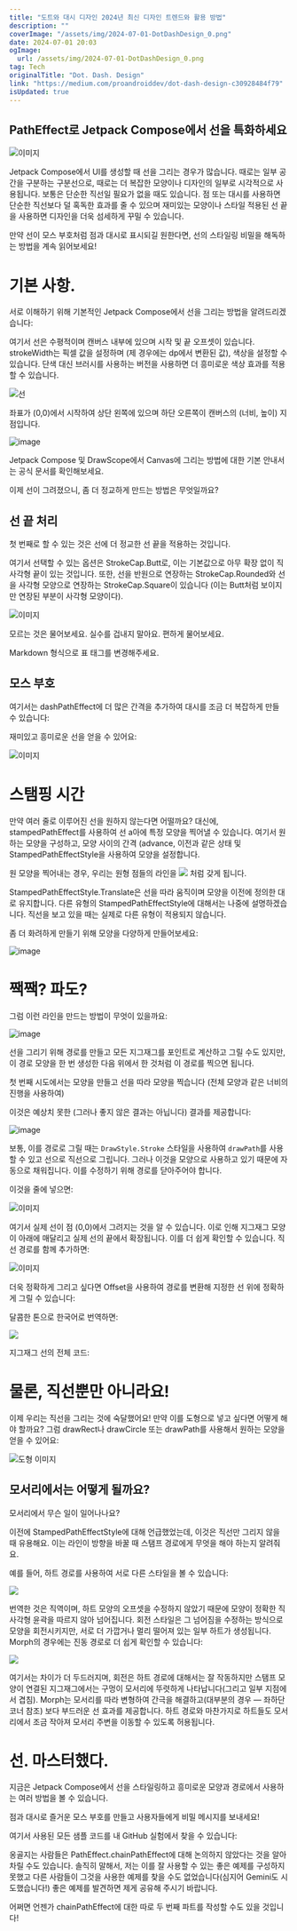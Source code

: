 ```yaml
---
title: "도트와 대시 디자인 2024년 최신 디자인 트렌드와 활용 방법"
description: ""
coverImage: "/assets/img/2024-07-01-DotDashDesign_0.png"
date: 2024-07-01 20:03
ogImage: 
  url: /assets/img/2024-07-01-DotDashDesign_0.png
tag: Tech
originalTitle: "Dot. Dash. Design"
link: "https://medium.com/proandroiddev/dot-dash-design-c30928484f79"
isUpdated: true
---
```





## PathEffect로 Jetpack Compose에서 선을 특화하세요

![이미지](/assets/img/2024-07-01-DotDashDesign_0.png)

Jetpack Compose에서 UI를 생성할 때 선을 그리는 경우가 많습니다. 때로는 일부 공간을 구분하는 구분선으로, 때로는 더 복잡한 모양이나 디자인의 일부로 시각적으로 사용됩니다. 보통은 단순한 직선일 필요가 없을 때도 있습니다. 점 또는 대시를 사용하면 단순한 직선보다 덜 혹독한 효과를 줄 수 있으며 재미있는 모양이나 스타일 적용된 선 끝을 사용하면 디자인을 더욱 섬세하게 꾸밀 수 있습니다.

만약 선이 모스 부호처럼 점과 대시로 표시되길 원한다면, 선의 스타일링 비밀을 해독하는 방법을 계속 읽어보세요!

<div class="content-ad"></div>

# 기본 사항.

서로 이해하기 위해 기본적인 Jetpack Compose에서 선을 그리는 방법을 알려드리겠습니다:

여기서 선은 수평적이며 캔버스 내부에 있으며 시작 및 끝 오프셋이 있습니다. strokeWidth는 픽셀 값을 설정하며 (제 경우에는 dp에서 변환된 값), 색상을 설정할 수 있습니다. 단색 대신 브러시를 사용하는 버전을 사용하면 더 흥미로운 색상 효과를 적용할 수 있습니다.

![선](/assets/img/2024-07-01-DotDashDesign_1.png)

<div class="content-ad"></div>

좌표가 (0,0)에서 시작하여 상단 왼쪽에 있으며 하단 오른쪽이 캔버스의 (너비, 높이) 지점입니다.

![image](/assets/img/2024-07-01-DotDashDesign_2.png)

Jetpack Compose 및 DrawScope에서 Canvas에 그리는 방법에 대한 기본 안내서는 공식 문서를 확인해보세요.

이제 선이 그려졌으니, 좀 더 정교하게 만드는 방법은 무엇일까요?

<div class="content-ad"></div>

## 선 끝 처리

첫 번째로 할 수 있는 것은 선에 더 정교한 선 끝을 적용하는 것입니다.

여기서 선택할 수 있는 옵션은 StrokeCap.Butt로, 이는 기본값으로 아무 확장 없이 직사각형 끝이 있는 것입니다. 또한, 선을 반원으로 연장하는 StrokeCap.Rounded와 선을 사각형 모양으로 연장하는 StrokeCap.Square이 있습니다 (이는 Butt처럼 보이지만 연장된 부분이 사각형 모양이다).

![이미지](/assets/img/2024-07-01-DotDashDesign_3.png)

<div class="content-ad"></div>

모르는 것은 물어보세요. 실수를 겁내지 말아요. 편하게 물어보세요.

<div class="content-ad"></div>

Markdown 형식으로 표 태그를 변경해주세요.

<div class="content-ad"></div>

## 모스 부호

여기서는 dashPathEffect에 더 많은 간격을 추가하여 대시를 조금 더 복잡하게 만들 수 있습니다:

재미있고 흥미로운 선을 얻을 수 있어요:

![이미지](/assets/img/2024-07-01-DotDashDesign_6.png)

<div class="content-ad"></div>

# 스탬핑 시간

만약 여러 줄로 이루어진 선을 원하지 않는다면 어떨까요? 대신에, stampedPathEffect를 사용하여 선 a아에 특정 모양을 찍어낼 수 있습니다. 여기서 원하는 모양을 구성하고, 모양 사이의 간격 (advance, 이전과 같은 상태 및 StampedPathEffectStyle을 사용하여 모양을 설정합니다.

원 모양을 찍어내는 경우, 우리는 원형 점들의 라인을 <img src="/assets/img/2024-07-01-DotDashDesign_7.png" /> 처럼 갖게 됩니다.

<div class="content-ad"></div>

StampedPathEffectStyle.Translate은 선을 따라 움직이며 모양을 이전에 정의한 대로 유지합니다. 다른 유형의 StampedPathEffectStyle에 대해서는 나중에 설명하겠습니다. 직선을 보고 있을 때는 실제로 다른 유형이 적용되지 않습니다.

좀 더 화려하게 만들기 위해 모양을 다양하게 만들어보세요:

![image](/assets/img/2024-07-01-DotDashDesign_8.png)

# 짹짹? 파도?

<div class="content-ad"></div>

그럼 이런 라인을 만드는 방법이 무엇이 있을까요:


![image](/assets/img/2024-07-01-DotDashDesign_9.png)


선을 그리기 위해 경로를 만들고 모든 지그재그를 포인트로 계산하고 그릴 수도 있지만, 이 경로 모양을 한 번 생성한 다음 위에서 한 것처럼 이 경로를 찍으면 됩니다.

첫 번째 시도에서는 모양을 만들고 선을 따라 모양을 찍습니다 (전체 모양과 같은 너비의 진행을 사용하여)

<div class="content-ad"></div>

이것은 예상치 못한 (그러나 좋지 않은 결과는 아닙니다) 결과를 제공합니다:


![image](/assets/img/2024-07-01-DotDashDesign_10.png)


보통, 이를 경로로 그릴 때는 `DrawStyle.Stroke` 스타일을 사용하여 `drawPath`를 사용할 수 있고 선으로 직선으로 그립니다. 그러나 이것을 모양으로 사용하고 있기 때문에 자동으로 채워집니다. 이를 수정하기 위해 경로를 닫아주어야 합니다.

이것을 줄에 넣으면:

<div class="content-ad"></div>


![이미지](/assets/img/2024-07-01-DotDashDesign_11.png)

여기서 실제 선이 점 (0,0)에서 그려지는 것을 알 수 있습니다. 이로 인해 지그재그 모양이 아래에 매달리고 실제 선의 끝에서 확장됩니다. 이를 더 쉽게 확인할 수 있습니다. 직선 경로를 함께 추가하면:

![이미지](/assets/img/2024-07-01-DotDashDesign_12.png)

더욱 정확하게 그리고 싶다면 Offset을 사용하여 경로를 변환해 지정한 선 위에 정확하게 그릴 수 있습니다:


<div class="content-ad"></div>

달콤한 톤으로 한국어로 번역하면:

<img src="/assets/img/2024-07-01-DotDashDesign_13.png" />

지그재그 선의 전체 코드:

# 물론, 직선뿐만 아니라요!

<div class="content-ad"></div>

이제 우리는 직선을 그리는 것에 숙달했어요! 만약 이를 도형으로 넣고 싶다면 어떻게 해야 할까요? 그럼 drawRect나 drawCircle 또는 drawPath를 사용해서 원하는 모양을 얻을 수 있어요:

![도형 이미지](/assets/img/2024-07-01-DotDashDesign_14.png)

## 모서리에서는 어떻게 될까요?

모서리에서 무슨 일이 일어나나요?

이전에 StampedPathEffectStyle에 대해 언급했었는데, 이것은 직선만 그리지 않을 때 유용해요. 이는 라인이 방향을 바꿀 때 스탬프 경로에게 무엇을 해야 하는지 알려줘요.

<div class="content-ad"></div>

예를 들어, 하트 경로를 사용하여 서로 다른 스타일을 볼 수 있습니다:

<img src="/assets/img/2024-07-01-DotDashDesign_15.png" />

번역한 것은 직역이며, 하트 모양의 오프셋을 수정하지 않았기 때문에 모양이 정확한 직사각형 윤곽을 따르지 않아 넘어집니다. 회전 스타일은 그 넘어짐을 수정하는 방식으로 모양을 회전시키지만, 서로 더 가깝거나 멀리 떨어져 있는 일부 하트가 생성됩니다. Morph의 경우에는 진동 경로로 더 쉽게 확인할 수 있습니다:

<img src="/assets/img/2024-07-01-DotDashDesign_16.png" />

<div class="content-ad"></div>

여기서는 차이가 더 두드러지며, 회전은 하트 경로에 대해서는 잘 작동하지만 스탬프 모양이 연결된 지그재그에서는 구멍이 모서리에 뚜렷하게 나타납니다(그리고 일부 지점에서 겹침). Morph는 모서리를 따라 변형하여 간극을 해결하고(대부분의 경우 — 좌하단 코너 참조) 보다 부드러운 선 효과를 제공합니다. 하트 경로와 마찬가지로 하트들도 모서리에서 조금 작아져 모서리 주변을 이동할 수 있도록 허용됩니다.

# 선. 마스터했다.

지금은 Jetpack Compose에서 선을 스타일링하고 흥미로운 모양과 경로에서 사용하는 여러 방법을 볼 수 있습니다.

점과 대시로 즐거운 모스 부호를 만들고 사용자들에게 비밀 메시지를 보내세요!

<div class="content-ad"></div>

여기서 사용된 모든 샘플 코드를 내 GitHub 실험에서 찾을 수 있습니다:

옹골지는 사람들은 PathEffect.chainPathEffect에 대해 논의하지 않았다는 것을 알아차릴 수도 있습니다. 솔직히 말해서, 저는 이를 잘 사용할 수 있는 좋은 예제를 구성하지 못했고 다른 사람들이 그것을 사용한 예제를 찾을 수도 없었습니다(심지어 Gemini도 시도했습니다!) 좋은 예제를 발견하면 제게 공유해 주시기 바랍니다.

어쩌면 언젠가 chainPathEffect에 대한 따로 두 번째 파트를 작성할 수도 있을 것입니다!